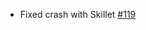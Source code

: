 - Fixed crash with Skillet [#119]([https://github.com/MehVahdJukaar/FarmersDelightRefabricated/issues/119](https://github.com/MehVahdJukaar/FarmersDelightRefabricated/issues/119))